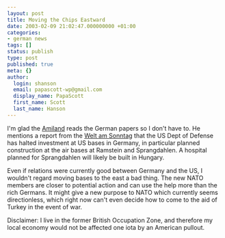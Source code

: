 ```yaml
---
layout: post
title: Moving the Chips Eastward
date: 2003-02-09 21:02:47.000000000 +01:00
categories:
- german news
tags: []
status: publish
type: post
published: true
meta: {}
author:
  login: shanson
  email: papascott-wp@gmail.com
  display_name: PapaScott
  first_name: Scott
  last_name: Hanson
---
```

<p>I'm glad the <a title="Amiland" href="http://amiland.blogspot.com/2003_02_09_amiland_archive.html#88809910">Amiland</a> reads the German papers so I don't have to. He mentions a report from the <a title="USA stoppen Investitionen in ihre deutschen Stützpunkte" href="http://www.wams.de/data/2003/02/09/40345.html">Welt am Sonntag</a> that the US Dept of Defense has halted investment at US bases in Germany, in particular planned construction at the air bases at Ramstein and Sprangdahlen. A hospital planned for Sprangdahlen will likely be built in Hungary.</p>
<p>Even if relations were currently good between Germany and the US, I wouldn't regard moving bases to the east a bad thing. The new NATO members are closer to potential action and can use the help more than the rich Germans. It might give a new purpose to NATO which currently seems directionless, which right now can't even decide how to come to the aid of Turkey in the event of war.</p>
<p>Disclaimer: I live in the former British Occupation Zone, and therefore my local economy would not be affected one iota by an American pullout.</p>
